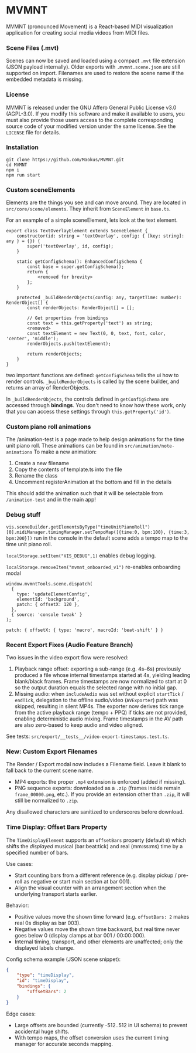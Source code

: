 # MVMNT

MVMNT (pronounced Movement) is a React-based MIDI visualization application for creating social media videos from MIDI files.

### Scene Files (.mvt)

Scenes can now be saved and loaded using a compact `.mvt` file extension (JSON payload internally). Older exports with `.mvmnt.scene.json` are still supported on import. Filenames are used to restore the scene name if the embedded metadata is missing.

### License

MVMNT is released under the GNU Affero General Public License v3.0 (AGPL-3.0). If you modify this software and make it available to users, you must also provide those users access to the complete corresponding source code of your modified version under the same license. See the `LICENSE` file for details.

### Installation

```
git clone https://github.com/Maokus/MVMNT.git
cd MVMNT
npm i
npm run start
```

### Custom sceneElements

Elements are the things you see and can move around. They are located in `src/core/scene/elements`. They inherit from `SceneElement` in `base.ts`.

For an example of a simple sceneElement, lets look at the text element.

```
export class TextOverlayElement extends SceneElement {
    constructor(id: string = 'textOverlay', config: { [key: string]: any } = {}) {
        super('textOverlay', id, config);
    }

    static getConfigSchema(): EnhancedConfigSchema {
        const base = super.getConfigSchema();
        return {
            <removed for brevity>
        };
    }

    protected _buildRenderObjects(config: any, targetTime: number): RenderObject[] {
        const renderObjects: RenderObject[] = [];

        // Get properties from bindings
        const text = this.getProperty('text') as string;
        <removed>
        const textElement = new Text(0, 0, text, font, color, 'center', 'middle');
        renderObjects.push(textElement);

        return renderObjects;
    }
}
```

two important functions are defined: `getConfigSchema` tells the ui how to render controls. `_buildRenderObjects` is called by the scene builder, and returns an array of RenderObjects.

In `_buildRenderObjects`, the controls defined in `getConfigSchema` are accessed through **bindings**. You don't need to know how these work, only that you can access these settings through `this.getProperty('id')`.

### Custom piano roll animations

The /animation-test is a page made to help design animations for the time unit piano roll. These animations can be found in `src/animation/note-animations`
To make a new animation:

1. Create a new filename
2. Copy the contents of template.ts into the file
3. Rename the class
4. Uncomment registerAnimation at the bottom and fill in the details

This should add the animation such that it will be selectable from `/animation-test` and in the main app!

### Debug stuff

`vis.sceneBuilder.getElementsByType("timeUnitPianoRoll")[0].midiManager.timingManager.setTempoMap([{time:0, bpm:100}, {time:3, bpm:200}])` run in the console in the default scene adds a tempo map to the time unit piano roll.

`localStorage.setItem("VIS_DEBUG",1)` enables debug logging.

`localStorage.removeItem("mvmnt_onboarded_v1")` re-enables onboarding modal

```
window.mvmntTools.scene.dispatch(
  {
    type: 'updateElementConfig',
    elementId: 'background',
    patch: { offsetX: 120 },
  },
  { source: 'console tweak' }
);

patch: { offsetX: { type: 'macro', macroId: 'beat-shift' } }
```

### Recent Export Fixes (Audio Feature Branch)

Two issues in the video export flow were resolved:

1. Playback range offset: exporting a sub-range (e.g. 4s–6s) previously produced a file whose internal timestamps started at 4s, yielding leading blank/black frames. Frame timestamps are now normalized to start at 0 so the output duration equals the selected range with no initial gap.
2. Missing audio: when `includeAudio` was set without explicit `startTick` / `endTick`, delegation to the offline audio/video (`AVExporter`) path was skipped, resulting in silent MP4s. The exporter now derives tick range from the active playback range (tempo + PPQ) if ticks are not provided, enabling deterministic audio mixing. Frame timestamps in the AV path are also zero-based to keep audio and video aligned.

See tests: `src/export/__tests__/video-export-timestamps.test.ts`.

### New: Custom Export Filenames

The Render / Export modal now includes a Filename field. Leave it blank to fall back to the current scene name.

-   MP4 exports: the proper `.mp4` extension is enforced (added if missing).
-   PNG sequence exports: downloaded as a `.zip` (frames inside remain `frame_00000.png`, etc.). If you provide an extension other than `.zip`, it will still be normalized to `.zip`.

Any disallowed characters are sanitized to underscores before download.

### Time Display: Offset Bars Property

The `TimeDisplayElement` supports an `offsetBars` property (default `0`) which shifts the _displayed_ musical (bar:beat:tick) and real (mm:ss:ms) time by a specified number of bars.

Use cases:

-   Start counting bars from a different reference (e.g. display pickup / pre-roll as negative or start main section at bar 001).
-   Align the visual counter with an arrangement section when the underlying transport starts earlier.

Behavior:

-   Positive values move the shown time forward (e.g. `offsetBars: 2` makes real 0s display as bar 003).
-   Negative values move the shown time backward, but real time never goes below 0 (display clamps at bar 001 / 00:00:000).
-   Internal timing, transport, and other elements are unaffected; only the displayed labels change.

Config schema example (JSON scene snippet):

```json
{
    "type": "timeDisplay",
    "id": "timeDisplay",
    "bindings": {
        "offsetBars": 2
    }
}
```

Edge cases:

-   Large offsets are bounded (currently -512..512 in UI schema) to prevent accidental huge shifts.
-   With tempo maps, the offset conversion uses the current timing manager for accurate seconds mapping.
